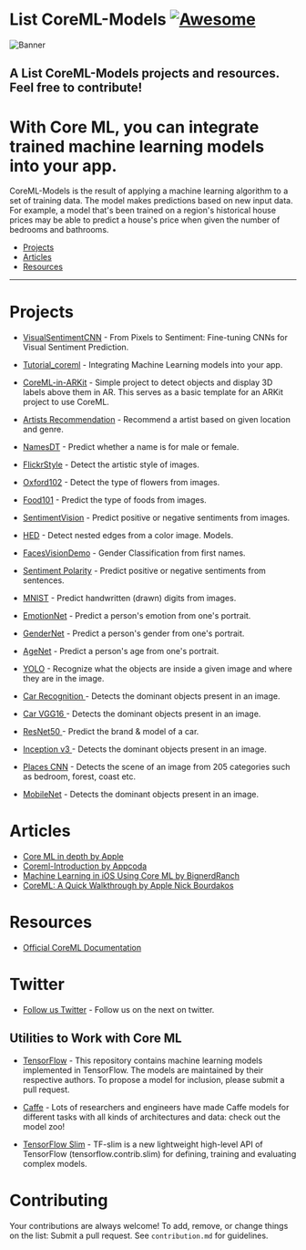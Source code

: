 # List CoreML-Models [![Awesome](https://cdn.rawgit.com/sindresorhus/awesome/d7305f38d29fed78fa85652e3a63e154dd8e8829/media/badge.svg)](https://github.com/sindresorhus/awesome)


![Banner](https://github.com/juanmorillios/List-CoreML-Models/blob/master/banner.png)

## A List CoreML-Models projects and resources. Feel free to contribute!

#  With Core ML, you can integrate trained machine learning models into your app.

CoreML-Models is the result of applying a machine learning algorithm to a set of training data. The model makes predictions based on new input data. For example, a model that's been trained on a region's historical house prices may be able to predict a house's price when given the number of bedrooms and bathrooms.

- [Projects](#projects)
- [Articles](#articles)
- [Resources](#resources)

- - -

# Projects

* [VisualSentimentCNN](https://github.com/imatge-upc/sentiment-2017-imavis) - From Pixels to Sentiment: Fine-tuning CNNs for Visual Sentiment Prediction.

* [Tutorial_coreml](https://github.com/emannuelOC/tutorial_coreml) - Integrating Machine Learning models into your app.

* [CoreML-in-ARKit](https://github.com/hanleyweng/CoreML-in-ARKit) - Simple project to detect objects and display 3D labels above them in AR. This serves as a basic template for an ARKit project to use CoreML.

* [Artists Recommendation](https://github.com/agnosticdev/Blog-Examples/tree/master/UsingCoreMLtoCreateASongRecommendationEngine) - Recommend a artist based on given location and genre.

* [NamesDT](https://github.com/agnosticdev/Blog-Examples/tree/master/UsingCoreMLtoCreateASongRecommendationEngine) - Predict whether a name is for male or female.

* [FlickrStyle](https://github.com/SwiftBrain/awesome-CoreML-models) - Detect the artistic style of images.

* [Oxford102](https://github.com/cocoa-ai/FlowersVisionDemo) - Detect the type of flowers from images.

* [Food101](https://github.com/ph1ps/Food101-CoreML) - Predict the type of foods from images.

* [SentimentVision](https://github.com/cocoa-ai/SentimentVisionDemo) - Predict positive or negative sentiments from images.

* [HED](https://github.com/s1ddok/HED-CoreML) - Detect nested edges from a color image. Models.

* [FacesVisionDemo](https://github.com/cocoa-ai/FacesVisionDemo) - Gender Classification from first names.

* [Sentiment Polarity](https://github.com/cocoa-ai/SentimentCoreMLDemo) - Predict positive or negative sentiments from sentences.

* [MNIST](https://github.com/ph1ps/MNIST-CoreML) - Predict handwritten (drawn) digits from images.

* [EmotionNet](https://github.com/cocoa-ai/FacesVisionDemo) - Predict a person's emotion from one's portrait.

* [GenderNet](https://github.com/cocoa-ai/FacesVisionDemo) - Predict a person's gender from one's portrait.

* [AgeNet](https://github.com/cocoa-ai/FacesVisionDemo) - Predict a person's age from one's portrait.

* [YOLO](https://github.com/hollance/YOLO-CoreML-MPSNNGraph) - Recognize what the objects are inside a given image and where they are in the image. 

* [Car Recognition ](https://github.com/ytakzk/CoreML-samples) - Detects the dominant objects present in an image. 

* [Car VGG16 ](https://github.com/alaphao/CoreMLExample) - Detects the dominant objects present in an image. 

* [ResNet50 ](https://github.com/ytakzk/CoreML-samples) - Predict the brand & model of a car. 

* [Inception v3 ](https://github.com/yulingtianxia/Core-ML-Sample/) - Detects the dominant objects present in an image.

* [Places CNN](https://github.com/chenyi1989/CoreMLDemo) - Detects the scene of an image from 205 categories such as bedroom, forest, coast etc.

* [MobileNet](https://github.com/hollance/MobileNet-CoreML) - Detects the dominant objects present in an image. 


# Articles

* [Core ML in depth by Apple](https://developer.apple.com/videos/play/wwdc2017/710/)
* [Coreml-Introduction by Appcoda](https://www.appcoda.com/coreml-introduction/)
* [Machine Learning in iOS Using Core ML by BignerdRanch](https://www.bignerdranch.com/blog/machine-learning-in-ios-using-core-ml/)
* [CoreML: A Quick Walkthrough by Apple Nick Bourdakos](https://medium.com/@nickbourdakos/a-deep-dive-into-coreml-c836561d18f1)


# Resources

* [Official CoreML Documentation](https://developer.apple.com/documentation/coreml)

# Twitter

* [Follow us Twitter](https://twitter.com/ACoreMLModels) - Follow us on the next on twitter.

## Utilities to Work with Core ML


* [TensorFlow](https://github.com/tensorflow/models) - This repository contains machine learning models implemented in TensorFlow. The models are maintained by their respective authors. To propose a model for inclusion, please submit a pull request.

* [Caffe](https://github.com/BVLC/caffe/wiki/Model-Zoo) - Lots of researchers and engineers have made Caffe models for different tasks with all kinds of architectures and data: check out the model zoo! 

* [TensorFlow Slim](https://github.com/tensorflow/models/blob/master/slim/README.md) - TF-slim is a new lightweight high-level API of TensorFlow (tensorflow.contrib.slim) for defining, training and evaluating complex models. 

# Contributing

Your contributions are always welcome! To add, remove, or change things on the list: Submit a pull request. See `contribution.md` for guidelines.


